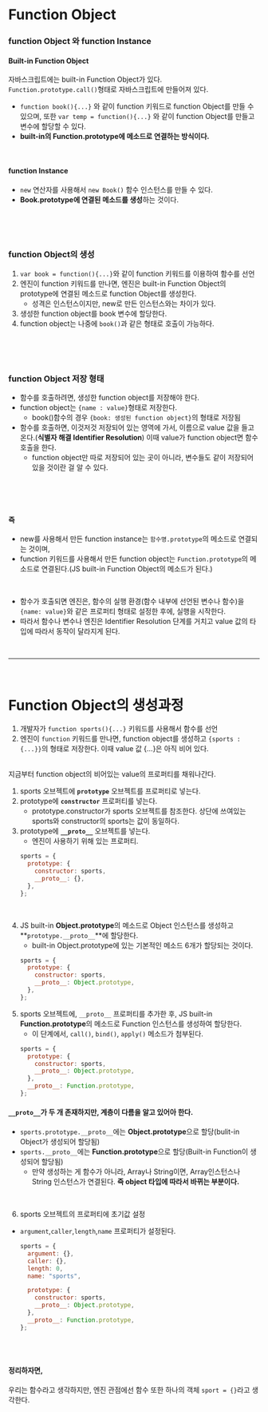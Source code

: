 # Function Object

### function Object 와 function Instance

#### Built-in Function Object

자바스크립트에는 built-in Function Object가 있다.<br>
`Function.prototype.call()`형태로 자바스크립트에 만들어져 있다.<br>

- `function book(){...}` 와 같이 function 키워드로 function Object를 만들 수 있으며, 또한 `var temp = function(){...}` 와 같이 function Object를 만들고 변수에 할당할 수 있다.
- **built-in의 Function.prototype에 메소드로 연결하는 방식이다.**

<br>

#### function Instance

- `new` 연산자를 사용해서 `new Book()` 함수 인스턴스를 만들 수 있다.
- **Book.prototype에 연결된 메소드를 생성**하는 것이다.

<br>
<br>
<br>

### function Object의 생성

1. `var book = function(){...}`와 같이 function 키워드를 이용하여 함수를 선언
2. 엔진이 function 키워드를 만나면, 엔진은 built-in Function Object의 prototype에 연결된 메소드로 function Object를 생성한다.
   - 성격은 인스턴스이지만, new로 만든 인스턴스와는 차이가 있다.
3. 생성한 function object를 book 변수에 할당한다.
4. function object는 나중에 `book()`과 같은 형태로 호출이 가능하다.

<br>
<br>
<br>

### function Object 저장 형태

- 함수를 호출하려면, 생성한 function object를 저장해야 한다.
- function object는 `{name : value}`형태로 저장한다.
  - book()함수의 경우 `{book: 생성된 function object}`의 형태로 저장됨
- 함수를 호출하면, 이것저것 저장되어 있는 영역에 가서, 이름으로 value 값을 들고온다.(**식별자 해결 Identifier Resolution**) 이때 value가 function object면 함수 호출을 한다.
  - function object만 따로 저장되어 있는 곳이 아니라, 변수들도 같이 저장되어 있을 것이란 걸 알 수 있다.

<br>
<br>
<br>

#### 즉

- new를 사용해서 만든 function instance는 `함수명.prototype`의 메소드로 연결되는 것이며,
- function 키워드를 사용해서 만든 function object는 `Function.prototype`의 메소드로 연결된다.(JS built-in Function Object의 메소드가 된다.)

<br>

- 함수가 호출되면 엔진은, 함수의 실행 환경(함수 내부에 선언된 변수나 함수)을 `{name: value}`와 같은 프로퍼티 형태로 설정한 후에, 실행을 시작한다.
- 따라서 함수나 변수나 엔진은 Identifier Resolution 단계를 거치고 value 값의 타입에 따라서 동작이 달라지게 된다.

<br>
<hr>
<br>

# Function Object의 생성과정

1. 개발자가 `function sports(){...}` 키워드를 사용해서 함수를 선언
2. 엔진이 `function` 키워드를 만나면, function object를 생성하고 `{sports : {...}}`의 형태로 저장한다. 이때 value 값 {...}은 아직 비어 있다.

<br>
지금부터 function object의 비어있는 value의 프로퍼티를 채워나간다.
<br>

1. sports 오브젝트에 **`prototype`** 오브젝트를 프로퍼티로 넣는다.
2. prototype에 **`constructor`** 프로퍼티를 넣는다.
   - prototype.constructor가 sports 오브젝트를 참조한다. 상단에 쓰여있는 sports와 constructor의 sports는 값이 동일하다.
3. prototype에 **`__proto__`** 오브젝트를 넣는다.
   - 엔진이 사용하기 위해 있는 프로퍼티.
   ```javascript
   sports = {
     prototype: {
       constructor: sports,
       __proto__: {},
     },
   };
   ```

<br>

4. JS built-in **Object.prototype**의 메소드로 Object 인스턴스를 생성하고 **`prototype.__proto__`**에 할당한다.
   - built-in Object.prototype에 있는 기본적인 메소드 6개가 할당되는 것이다.
   ```javascript
   sports = {
     prototype: {
       constructor: sports,
       __proto__: Object.prototype,
     },
   };
   ```
5. sports 오브젝트에, `__proto__` 프로퍼티를 추가한 후, JS built-in **Function.prototype**의 메소드로 Function 인스턴스를 생성하여 할당한다.
   - 이 단계에서, `call()`, `bind()`, `apply()` 메소드가 첨부된다.
   ```javascript
   sports = {
     prototype: {
       constructor: sports,
       __proto__: Object.prototype,
     },
     __proto__: Function.prototype,
   };
   ```

#### `__proto__`가 두 개 존재하지만, 계층이 다름을 알고 있어아 한다.

- `sports.prototype.__proto__`에는 **Object.prototype**으로 할당(bulit-in Object가 생성되어 할당됨)
- `sports.__proto__`에는 **Function.prototype**으로 할당(Built-in Function이 생성되어 할당됨)
  - 만약 생성하는 게 함수가 아니라, Array나 String이면, Array인스턴스나 String 인스턴스가 연결된다. **즉 object 타입에 따라서 바뀌는 부분이다.**

<br>

6. sports 오브젝트의 프로퍼티에 초기값 설정

- `argument`,`caller`,`length`,`name` 프로퍼티가 설정된다.

  ```javascript
  sports = {
    argument: {},
    caller: {},
    length: 0,
    name: "sports",

    prototype: {
      constructor: sports,
      __proto__: Object.prototype,
    },
    __proto__: Function.prototype,
  };
  ```

<br>
<br>

#### 정리하자면,

우리는 함수라고 생각하지만, 엔진 관점에선 함수 또한 하나의 객체 `sport = {}`라고 생각한다.
